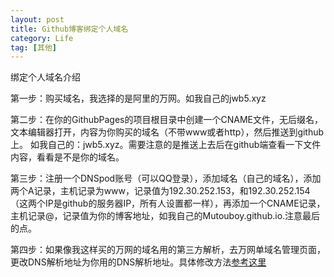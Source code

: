 ```yaml
---
layout: post
title: Github博客绑定个人域名 
category: Life
tag: [其他]
---
```


绑定个人域名介绍  


第一步：购买域名，我选择的是阿里的万网。如我自己的jwb5.xyz  
  

第二步：在你的GithubPages的项目根目录中创建一个CNAME文件，无后缀名，文本编辑器打开，内容为你购买的域名（不带www或者http），然后推送到github上。 如我自己的：jwb5.xyz。需要注意的是推送上去后在github端查看一下文件内容，看看是不是你的域名。   
  

第三步：注册一个DNSpod账号（可以QQ登录），添加域名（自己的域名），添加两个A记录，主机记录为www，记录值为192.30.252.153，和192.30.252.154（这两个IP是github的服务器IP，所有人设置都一样），再添加一个CNAME记录，主机记录@，记录值为你的博客地址，如我自己的Mutouboy.github.io.注意最后的点。  
  
  
第四步：如果像我这样买的万网的域名用的第三方解析，去万网单域名管理页面，更改DNS解析地址为你用的DNS解析地址。具体修改方法[参考这里](https://support.dnspod.cn/Kb/showarticle/tsid/40/)
